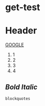# get-test
# Header
[GOOGLE](https://www.google.com/)  
1. 1
2. 2
3. 3
4. 4
## ***Bold Italic***
`blockquotes`